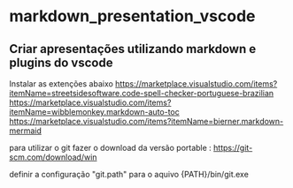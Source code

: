 # markdown_presentation_vscode

## Criar apresentações utilizando markdown e plugins do vscode

Instalar as extenções abaixo
https://marketplace.visualstudio.com/items?itemName=streetsidesoftware.code-spell-checker-portuguese-brazilian
https://marketplace.visualstudio.com/items?itemName=wibblemonkey.markdown-auto-toc
https://marketplace.visualstudio.com/items?itemName=bierner.markdown-mermaid


para utilizar o git fazer o download da versão portable : https://git-scm.com/download/win

definir a configuração "git.path" para o aquivo {PATH}/bin/git.exe

